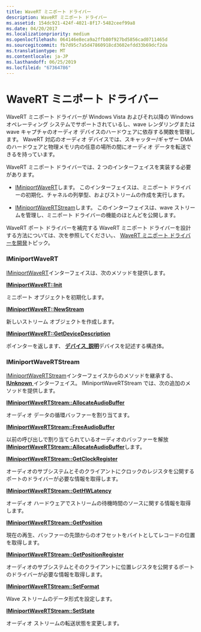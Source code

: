 ```yaml
---
title: WaveRT ミニポート ドライバー
description: WaveRT ミニポート ドライバー
ms.assetid: 154dc921-424f-4021-8f17-5482ceef99a8
ms.date: 04/20/2017
ms.localizationpriority: medium
ms.openlocfilehash: 064146e8eca9a2ffb80f927bd5856cad0711465d
ms.sourcegitcommit: fb7d95c7a5d47860918cd3602efdd33b69dcf2da
ms.translationtype: MT
ms.contentlocale: ja-JP
ms.lasthandoff: 06/25/2019
ms.locfileid: "67364786"
---
```

# <a name="wavert-miniport-driver"></a>WaveRT ミニポート ドライバー


WaveRT ミニポート ドライバーが Windows Vista およびそれ以降の Windows オペレーティング システムでサポートされているし、wave レンダリングまたは wave キャプチャのオーディオ デバイスのハードウェアに依存する関数を管理します。 WaveRT 対応のオーディオ デバイスでは、スキャッター/ギャザー DMA のハードウェアと物理メモリ内の任意の場所の間にオーディオ データを転送できるを持っています。

WaveRT ミニポート ドライバーでは、2 つのインターフェイスを実装する必要があります。

-   [IMiniportWaveRT](https://docs.microsoft.com/windows-hardware/drivers/ddi/content/portcls/nn-portcls-iminiportwavert)します。 このインターフェイスは、ミニポート ドライバーの初期化、チャネルの列挙型、およびストリームの作成を実行します。

-   [IMiniportWaveRTStream](https://docs.microsoft.com/windows-hardware/drivers/ddi/content/portcls/nn-portcls-iminiportwavertstream)します。 このインターフェイスは、wave ストリームを管理し、ミニポート ドライバーの機能のほとんどを公開します。

WaveRT ポート ドライバーを補完する WaveRT ミニポート ドライバーを設計する方法については、次を参照してください。、 [WaveRT ミニポート ドライバーを開発](developing-a-wavert-miniport-driver.md)トピック。

### <a name="span-idiminiportwavertspanspan-idiminiportwavertspaniminiportwavert"></a><span id="iminiportwavert"></span><span id="IMINIPORTWAVERT"></span>IMiniportWaveRT

[IMiniportWaveRT](https://docs.microsoft.com/windows-hardware/drivers/ddi/content/portcls/nn-portcls-iminiportwavert)インターフェイスは、次のメソッドを提供します。

[**IMiniportWaveRT::Init**](https://docs.microsoft.com/windows-hardware/drivers/ddi/content/portcls/nf-portcls-iminiportwavert-init)

ミニポート オブジェクトを初期化します。

[**IMiniportWaveRT::NewStream**](https://docs.microsoft.com/windows-hardware/drivers/ddi/content/portcls/nf-portcls-iminiportwavert-newstream)

新しいストリーム オブジェクトを作成します。

[**IMiniportWaveRT::GetDeviceDescription**](https://docs.microsoft.com/windows-hardware/drivers/ddi/content/portcls/nf-portcls-iminiportwavert-getdevicedescription)

ポインターを返します、 [**デバイス\_説明**](https://docs.microsoft.com/windows-hardware/drivers/ddi/content/wdm/ns-wdm-_device_description)デバイスを記述する構造体。

### <a name="span-idiminiportwavertstreamspanspan-idiminiportwavertstreamspaniminiportwavertstream"></a><span id="iminiportwavertstream"></span><span id="IMINIPORTWAVERTSTREAM"></span>IMiniportWaveRTStream

[IMiniportWaveRTStream](https://docs.microsoft.com/windows-hardware/drivers/ddi/content/portcls/nn-portcls-iminiportwavertstream)インターフェイスからのメソッドを継承する、 [ **IUnknown** ](https://docs.microsoft.com/windows/desktop/api/unknwn/nn-unknwn-iunknown)インターフェイス。 IMiniportWaveRTStream では、次の追加のメソッドを提供します。

[**IMiniportWaveRTStream::AllocateAudioBuffer**](https://docs.microsoft.com/previous-versions/windows/hardware/drivers/ff536744(v=vs.85))

オーディオ データの循環バッファーを割り当てます。

[**IMiniportWaveRTStream::FreeAudioBuffer**](https://docs.microsoft.com/previous-versions/windows/hardware/drivers/ff536745(v=vs.85))

以前の呼び出しで割り当てられているオーディオのバッファーを解放[ **IMiniportWaveRTStream::AllocateAudioBuffer**](https://docs.microsoft.com/previous-versions/windows/hardware/drivers/ff536744(v=vs.85))します。

[**IMiniportWaveRTStream::GetClockRegister**](https://docs.microsoft.com/previous-versions/windows/hardware/drivers/ff536746(v=vs.85))

オーディオのサブシステムとそのクライアントにクロックのレジスタを公開するポートのドライバーが必要な情報を取得します。

[**IMiniportWaveRTStream::GetHWLatency**](https://docs.microsoft.com/previous-versions/windows/hardware/drivers/ff536747(v=vs.85))

オーディオ ハードウェアでストリームの待機時間のソースに関する情報を取得します。

[**IMiniportWaveRTStream::GetPosition**](https://docs.microsoft.com/previous-versions/windows/hardware/drivers/ff536749(v=vs.85))

現在の再生、バッファーの先頭からのオフセットをバイトとしてレコードの位置を取得します。

[**IMiniportWaveRTStream::GetPositionRegister**](https://docs.microsoft.com/previous-versions/windows/hardware/drivers/ff536752(v=vs.85))

オーディオのサブシステムとそのクライアントに位置レジスタを公開するポートのドライバーが必要な情報を取得します。

[**IMiniportWaveRTStream::SetFormat**](https://docs.microsoft.com/previous-versions/windows/hardware/drivers/ff536753(v=vs.85))

Wave ストリームのデータ形式を設定します。

[**IMiniportWaveRTStream::SetState**](https://docs.microsoft.com/previous-versions/windows/hardware/drivers/ff536756(v=vs.85))

オーディオ ストリームの転送状態を変更します。

 

 




